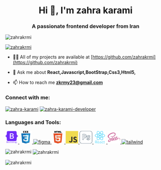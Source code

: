 <h1 align="center">Hi 👋, I'm zahra karami</h1>
<h3 align="center">A passionate frontend developer from Iran</h3>

<p align="left"> <img src="https://komarev.com/ghpvc/?username=zahrakrmi&label=Profile%20views&color=0e75b6&style=flat" alt="zahrakrmi" /> </p>

<p align="left"> <a href="https://github.com/ryo-ma/github-profile-trophy"><img src="https://github-profile-trophy.vercel.app/?username=zahrakrmi" alt="zahrakrmi" /></a> </p>

- 👨‍💻 All of my projects are available at [https://github.com/zahrakrmi](https://github.com/zahrakrmi)

- 💬 Ask me about **React,Javascript,BootStrap,Css3,Html5,**

- 📫 How to reach me **zkrmy23@gmail.com**

<h3 align="left">Connect with me:</h3>
<p align="left">
<a href="https://linkedin.com/in/zahra-karami" target="blank"><img align="center" src="https://raw.githubusercontent.com/rahuldkjain/github-profile-readme-generator/master/src/images/icons/Social/linked-in-alt.svg" alt="zahra-karami" height="30" width="40" /></a>
<a href="https://instagram.com/zahra-karami-developer" target="blank"><img align="center" src="https://raw.githubusercontent.com/rahuldkjain/github-profile-readme-generator/master/src/images/icons/Social/instagram.svg" alt="zahra-karami-developer" height="30" width="40" /></a>
</p>

<h3 align="left">Languages and Tools:</h3>
<p align="left"> <a href="https://getbootstrap.com" target="_blank" rel="noreferrer"> <img src="https://raw.githubusercontent.com/devicons/devicon/master/icons/bootstrap/bootstrap-plain-wordmark.svg" alt="bootstrap" width="40" height="40"/> </a> <a href="https://www.w3schools.com/css/" target="_blank" rel="noreferrer"> <img src="https://raw.githubusercontent.com/devicons/devicon/master/icons/css3/css3-original-wordmark.svg" alt="css3" width="40" height="40"/> </a> <a href="https://www.figma.com/" target="_blank" rel="noreferrer"> <img src="https://www.vectorlogo.zone/logos/figma/figma-icon.svg" alt="figma" width="40" height="40"/> </a> <a href="https://www.w3.org/html/" target="_blank" rel="noreferrer"> <img src="https://raw.githubusercontent.com/devicons/devicon/master/icons/html5/html5-original-wordmark.svg" alt="html5" width="40" height="40"/> </a> <a href="https://developer.mozilla.org/en-US/docs/Web/JavaScript" target="_blank" rel="noreferrer"> <img src="https://raw.githubusercontent.com/devicons/devicon/master/icons/javascript/javascript-original.svg" alt="javascript" width="40" height="40"/> </a> <a href="https://www.photoshop.com/en" target="_blank" rel="noreferrer"> <img src="https://raw.githubusercontent.com/devicons/devicon/master/icons/photoshop/photoshop-line.svg" alt="photoshop" width="40" height="40"/> </a> <a href="https://reactjs.org/" target="_blank" rel="noreferrer"> <img src="https://raw.githubusercontent.com/devicons/devicon/master/icons/react/react-original-wordmark.svg" alt="react" width="40" height="40"/> </a> <a href="https://sass-lang.com" target="_blank" rel="noreferrer"> <img src="https://raw.githubusercontent.com/devicons/devicon/master/icons/sass/sass-original.svg" alt="sass" width="40" height="40"/> </a> <a href="https://tailwindcss.com/" target="_blank" rel="noreferrer"> <img src="https://www.vectorlogo.zone/logos/tailwindcss/tailwindcss-icon.svg" alt="tailwind" width="40" height="40"/> </a> </p>

<p><img align="left" src="https://github-readme-stats.vercel.app/api/top-langs?username=zahrakrmi&show_icons=true&locale=en&layout=compact" alt="zahrakrmi" /></p>

<p>&nbsp;<img align="center" src="https://github-readme-stats.vercel.app/api?username=zahrakrmi&show_icons=true&locale=en" alt="zahrakrmi" /></p>

<p><img align="center" src="https://github-readme-streak-stats.herokuapp.com/?user=zahrakrmi&" alt="zahrakrmi" /></p>
